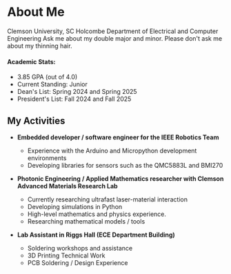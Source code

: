 # About Me 
Clemson University, SC
Holcombe Department of Electrical and Computer Engineering
Ask me about my double major and minor.
Please don't ask me about my thinning hair.

#### Academic Stats:
* 3.85 GPA (out of 4.0)
* Current Standing: Junior
* Dean's List: Spring 2024 and Spring 2025
* President's List: Fall 2024 and Fall 2025


## My Activities 
* **Embedded developer / software engineer for the IEEE Robotics Team**
  - Experience with the Arduino and Micropython development environments<br>
  - Developing libraries for sensors such as the QMC5883L and BMI270
  
* **Photonic Engineering / Applied Mathematics researcher with Clemson Advanced Materials Research Lab**
  - Currently researching ultrafast laser-material interaction
  - Developing simulations in Python
  - High-level mathematics and physics experience.
  - Researching mathematical models / tools<br>

* **Lab Assistant in Riggs Hall (ECE Department Building)**
    - Soldering workshops and assistance
    - 3D Printing Technical Work
    - PCB Soldering / Design Experience 

